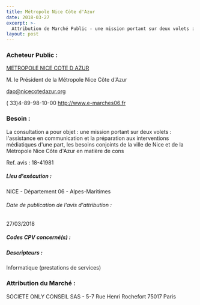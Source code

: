 ```yaml
---
title: Métropole Nice Côte d'Azur
date: 2018-03-27
excerpt: >-
  Attribution de Marché Public - une mission portant sur deux volets : l'assistance en communication et la préparation aux interventions médiatiques d'une part
layout: post
---
```


### Acheteur Public : 
<a href="/acheteur-132/siren-200030195"> METROPOLE NICE COTE D AZUR</a><br/>

M. le Président de la Métropole Nice Côte d'Azur

dao@nicecotedazur.org

( 33)4-89-98-10-00
http://www.e-marches06.fr
### Besoin :

La consultation a pour objet : une mission portant sur deux volets : l'assistance en communication et la préparation aux interventions médiatiques d'une part, les besoins conjoints de la ville de Nice et de la Métropole Nice Côte d'Azur en matière de cons

Ref. avis : 18-41981


##### Lieu d'exécution :

NICE - Département 06 - Alpes-Maritimes

###### Date de publication de l'avis d'attribution : 
27/03/2018

##### Codes CPV concerné(s) :

##### Descripteurs :
Informatique (prestations de services) <br/>

### Attribution du Marché :
SOCIETE ONLY CONSEIL SAS - 5-7 Rue Henri Rochefort 75017 Paris <br/>
